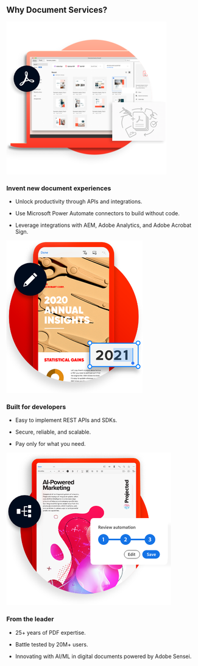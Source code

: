 <TitleBlock slots="heading" theme="lightest" className="titleBlock-align-left"/>

## Why Document Services?

<TextBlock slots="image,heading,text" width="33%" theme="lightest"  className="align-left img-m-size horizontal-align-heading home-list-points"/>

![EMPTY_ALT](../images/img-consistent-hifi@2x.png)

### Invent new document experiences

- Unlock productivity through APIs and integrations.

- Use Microsoft Power Automate connectors to build without code.

- Leverage integrations with AEM, Adobe Analytics, and Adobe Acrobat Sign.



<TextBlock slots="image,heading,text" width="33%" theme="lightest"   className="align-left img-m-size horizontal-align-heading home-list-points"/>

![EMPTY_ALT](../images/img-customized-experiences@2x.png)

### Built for developers

- Easy to implement REST APIs and SDKs.

- Secure, reliable, and scalable.

- Pay only for what you need.



<TextBlock slots="image, heading, text" width="33%" theme="lightest"  className="align-left img-m-size horizontal-align-heading home-list-points"/>

![EMPTY_ALT](../images/img-workflow-automation@2x.png)

### From the leader

- 25+ years of PDF expertise.

- Battle tested by 20M+ users.

- Innovating with AI/ML in digital documents powered by Adobe Sensei.